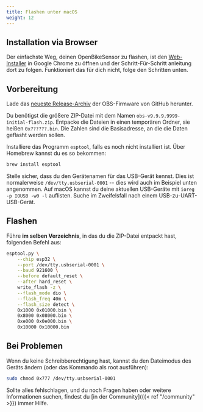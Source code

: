 ```yaml
---
title: Flashen unter macOS
weight: 12
---
```


## Installation via Browser
Der einfachste Weg, deinen OpenBikeSensor zu flashen, ist den [Web-Installer](https://install.openbikesensor.org) in Google Chrome zu öffnen und der Schritt-Für-Schritt anleitung dort zu folgen.
Funktioniert das für dich nicht, folge den Schritten unten.

## Vorbereitung

Lade das [neueste
Release-Archiv](https://github.com/openbikesensor/OpenBikeSensorFirmware/releases)
der OBS-Firmware von GitHub herunter.

Du benötigst die größere ZIP-Datei mit dem Namen
`obs-v9.9.9.9999-initial-flash.zip`. Entpacke die Dateien in einen temporären
Ordner, sie heißen `0x??????.bin`. Die Zahlen sind die Basisadresse, an die die
Daten geflasht werden sollen.

Installiere das Programm `esptool`, falls es noch nicht installiert ist. Über
Homebrew kannst du es so bekommen:

```bash
brew install esptool
```

Stelle sicher, dass du den Gerätenamen für das USB-Gerät kennst. Dies ist
normalerweise `/dev/tty.usbserial-0001` -- dies wird auch im Beispiel unten
angenommen. Auf macOS kannst du deine aktuellen USB-Geräte mit `ioreg -p IOUSB
-w0 -l` auflisten. Suche im Zweifelsfall nach einem USB-zu-UART-USB-Gerät.

## Flashen

Führe **im selben Verzeichnis**, in das du die ZIP-Datei entpackt hast, folgenden Befehl aus:

```bash
esptool.py \
    --chip esp32 \
    --port /dev/tty.usbserial-0001 \
    --baud 921600 \
    --before default_reset \
    --after hard_reset \
    write_flash -z \
    --flash_mode dio \
    --flash_freq 40m \
    --flash_size detect \
    0x1000 0x01000.bin \
    0x8000 0x08000.bin \
    0xe000 0x0e000.bin \
    0x10000 0x10000.bin
```


## Bei Problemen

Wenn du keine Schreibberechtigung hast, kannst du den Dateimodus des Geräts
ändern (oder das Kommando als root ausführen):

```bash
sudo chmod 0x777 /dev/tty.usbserial-0001
```

Sollte alles fehlschlagen, und du noch Fragen haben oder weitere Informationen suchen, findest
du [in der Community]({{< ref "/community" >}}) immer Hilfe.
